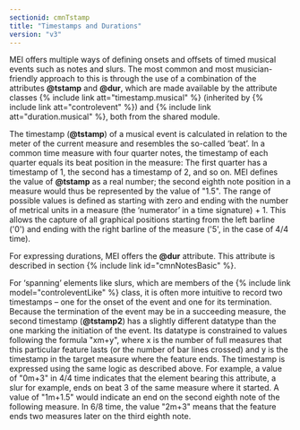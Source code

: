 ```yaml
---
sectionid: cmnTstamp
title: "Timestamps and Durations"
version: "v3"
---
```


MEI offers multiple ways of defining onsets and offsets of timed musical events such as notes and slurs. The most common and most musician-friendly approach to this is through the use of a combination of the attributes **@tstamp** and **@dur**, which are made available by the attribute classes {% include link att="timestamp.musical" %} (inherited by {% include link att="controlevent" %}) and {% include link att="duration.musical" %}, both from the shared module.

The timestamp (**@tstamp**) of a musical event is calculated in relation to the meter of the current measure and resembles the so-called ‘beat’. In a common time measure with four quarter notes, the timestamp of each quarter equals its beat position in the measure: The first quarter has a timestamp of 1, the second has a timestamp of 2, and so on. MEI defines the value of **@tstamp** as a real number; the second eighth note position in a measure would thus be represented by the value of "1.5". The range of possible values is defined as starting with zero and ending with the number of metrical units in a measure (the ‘numerator’ in a time signature) + 1. This allows the capture of all graphical positions starting from the left barline ('0') and ending with the right barline of the measure ('5', in the case of 4/4 time).

For expressing durations, MEI offers the **@dur** attribute. This attribute is described in section {% include link id="cmnNotesBasic" %}.

For ‘spanning’ elements like slurs, which are members of the {% include link model="controleventLike" %} class, it is often more intuitive to record two timestamps – one for the onset of the event and one for its termination. Because the termination of the event may be in a succeeding measure, the second timestamp (**@tstamp2**) has a slightly different datatype than the one marking the initiation of the event. Its datatype is constrained to values following the formula "xm+y", where x is the number of full measures that this particular feature lasts (or the number of bar lines crossed) and y is the timestamp in the target measure where the feature ends. The timestamp is expressed using the same logic as described above. For example, a value of "0m+3" in 4/4 time indicates that the element bearing this attribute, a slur for example, ends on beat 3 of the same measure where it started. A value of "1m+1.5" would indicate an end on the second eighth note of the following measure. In 6/8 time, the value "2m+3" means that the feature ends two measures later on the third eighth note.
